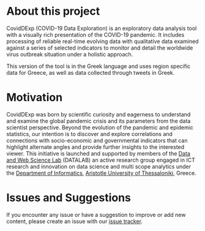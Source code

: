 # About this project

CovidDExp (COVID-19 Data Exploration) is an exploratory data analysis
tool with a visually rich presentation of the COVID-19 pandemic. It
includes processing of reliable real-time evolving data with qualitative
data examined against a series of selected indicators to monitor and
detail the worldwide virus outbreak situation under a holistic approach.

This version of the tool is in the Greek language and uses region
specific data for Greece, as well as data collected through tweets in
Greek.

# Motivation

CovidDExp was born by scientific curiosity and eagerness to understand
and examine the global pandemic crisis and its parameters from the data
scientist perspective. Beyond the evolution of the pandemic and epidemic
statistics, our intention is to discover and explore correlations and
connections with socio-economic and governmental indicators that can
highlight alternate angles and provide further insights to the
interested viewer. This initiative is launched and supported by members
of the [Data and Web Science Lab](https://datalab.csd.auth.gr) (DATALAB)
an active research group
engaged in ICT research and innovation on data science and multi scope
analytics under the [Department of Informatics](https://www.csd.auth.gr),
[Aristotle University of Thessaloniki](https://www.auth.gr), Greece.

# Issues and Suggestions
If you encounter any issue or have a suggestion to improve or add new
content, please create an issue with our
[issue tracker](https://github.com/Datalab-AUTH/covid19_dashboard_greece/issues).

